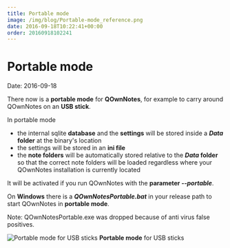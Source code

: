 ```yaml
---
title: Portable mode
image: /img/blog/Portable-mode_reference.png
date: 2016-09-18T10:22:41+00:00
order: 20160918102241
---
```


# Portable mode

<v-subheader class="blog">Date: 2016-09-18</v-subheader>

There now is a **portable mode** for **QOwnNotes**, for example to carry around QOwnNotes on an **USB stick**.

In portable mode

- the internal sqlite **database** and the **settings** will be stored inside a ***Data* folder** at the binary's location
- the settings will be stored in an **ini file**
- the **note folders** will be automatically stored relative to the ***Data* folder** so that the correct note folders will be loaded regardless where your QOwnNotes installation is currently located

It will be activated if you run QOwnNotes with the **parameter *--portable***.

On **Windows** there is a ***QOwnNotesPortable.bat*** in your release path to start QOwnNotes in **portable mode**.

Note: QOwnNotesPortable.exe was dropped because of anti virus false positives.

 ![Portable mode for USB sticks](/img/blog/Portable-mode_reference.png "Portable mode for USB sticks") **Portable mode** for USB sticks
